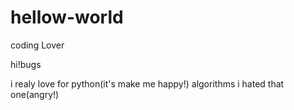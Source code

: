 # hellow-world
coding Lover

hi!bugs

i realy love for python(it's make me happy!)
algorithms 
         i hated that one(angry!)
